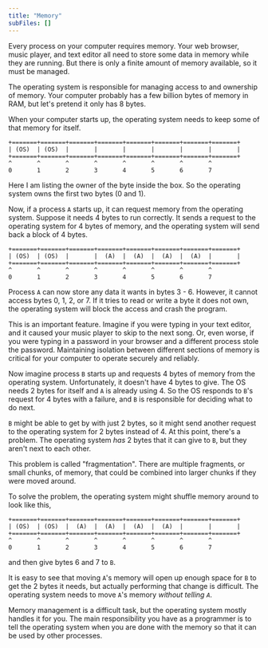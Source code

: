 ```yaml
---
title: "Memory"
subFiles: []
---
```


Every process on your computer requires memory. Your web browser, music player,
and text editor all need to store some data in memory while they are running.
But there is only a finite amount of memory available, so it must be managed.

The operating system is responsible for managing access to and ownership of
memory. Your computer probably has a few billion bytes of memory in RAM, but
let's pretend it only has 8 bytes.

When your computer starts up, the operating system needs to keep some of that
memory for itself.

```
+=======+=======+=======+=======+=======+=======+=======+=======+
| (OS)  | (OS)  |       |       |       |       |       |       |
+=======+=======+=======+=======+=======+=======+=======+=======+
^       ^       ^       ^       ^       ^       ^       ^
0       1       2       3       4       5       6       7
```

Here I am listing the owner of the byte inside the box. So the operating system
owns the first two bytes (0 and 1).

Now, if a process `A` starts up, it can request memory from the operating
system. Suppose it needs 4 bytes to run correctly. It sends a request to the
operating system for 4 bytes of memory, and the operating system will send back
a block of 4 bytes.

```
+=======+=======+=======+=======+=======+=======+=======+=======+
| (OS)  | (OS)  |       |  (A)  |  (A)  |  (A)  |  (A)  |       |
+=======+=======+=======+=======+=======+=======+=======+=======+
^       ^       ^       ^       ^       ^       ^       ^
0       1       2       3       4       5       6       7
```

Process `A` can now store any data it wants in bytes 3 - 6. However, it cannot
access bytes 0, 1, 2, or 7. If it tries to read or write a byte it does not own, the
operating system will block the access and crash the program.

This is an important feature. Imagine if you were typing in your text editor,
and it caused your music player to skip to the next song. Or, even worse, if you
were typing in a password in your browser and a different process stole the
password. Maintaining isolation between different sections of memory is critical
for your computer to operate securely and reliably.

Now imagine process `B` starts up and requests 4 bytes of memory from the
operating system. Unfortunately, it doesn't have 4 bytes to give. The OS needs 2
bytes for itself and `A` is already using 4. So the OS responds to `B`'s request
for 4 bytes with a failure, and `B` is responsible for deciding what to do next.

`B` might be able to get by with just 2 bytes, so it might send another request
to the operating system for 2 bytes instead of 4. At this point, there's a
problem. The operating system _has_ 2 bytes that it can give to `B`, but they
aren't next to each other.

This problem is called "fragmentation". There are multiple fragments, or small
chunks, of memory, that could be combined into larger chunks if they were moved
around.

To solve the problem, the operating system might shuffle memory around to look
like this,

```
+=======+=======+=======+=======+=======+=======+=======+=======+
| (OS)  | (OS)  |  (A)  |  (A)  |  (A)  |  (A)  |       |       |
+=======+=======+=======+=======+=======+=======+=======+=======+
^       ^       ^       ^       ^       ^       ^       ^
0       1       2       3       4       5       6       7
```

and then give bytes 6 and 7 to `B`.

It is easy to see that moving `A`'s memory will open up enough space for `B` to
get the 2 bytes it needs, but actually performing that change is difficult. The
operating system needs to move `A`'s memory _without telling `A`_.

Memory management is a difficult task, but the operating system mostly handles
it for you. The main responsibility you have as a programmer is to tell the
operating system when you are done with the memory so that it can be used by
other processes.
